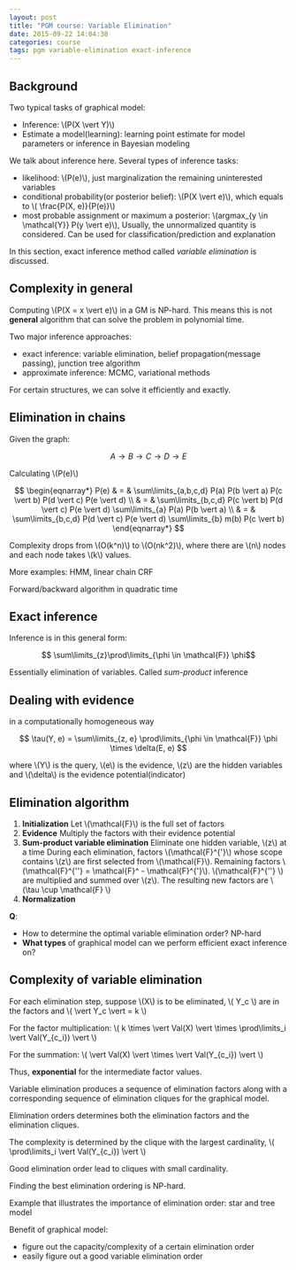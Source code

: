 ```yaml
---
layout: post
title: "PGM course: Variable Elimination"
date: 2015-09-22 14:04:38
categories: course
tags: pgm variable-elimination exact-inference
---
```


## Background

Two typical tasks of graphical model:

- Inference: \\(P(X \vert Y)\\)
- Estimate a model(learning): learning point estimate for model parameters or inference in Bayesian modeling

We talk about inference here. Several types of inference tasks:

- likelihood: \\(P(e)\\), just marginalization the remaining uninterested variables
- conditional probability(or posterior belief): \\(P(X \vert e)\\), which equals to \\( \frac{P(X, e)}{P(e)}\\)
- most probable assignment or maximum a posterior: \\(argmax_{y \in \mathcal{Y}} P(y \vert e)\\), Usually, the unnormalized quantity is considered. Can be used for classification/prediction and explanation

In this section, exact inference method called *variable elimination* is discussed.

## Complexity in general

Computing \\(P(X = x \vert e)\\) in a GM is NP-hard. This means this is not **general** algorithm that can solve the problem in polynomial time.

Two major inference approaches:

- exact inference: variable elimination, belief propagation(message passing), junction tree algorithm
- approximate inference: MCMC, variational methods

For certain structures, we can solve it efficiently and exactly.

## Elimination in chains

Given the graph:

$$ A \rightarrow B \rightarrow C \rightarrow D \rightarrow E $$

Calculating  \\(P(e)\\)

$$
\begin{eqnarray*}
P(e)
& = &
\sum\limits_{a,b,c,d} P(a) P(b \vert a) P(c \vert b) P(d \vert c) P(e \vert d) \\
& = &
\sum\limits_{b,c,d} P(c \vert b) P(d \vert c) P(e \vert d) \sum\limits_{a} P(a) P(b \vert a) \\
& = &
\sum\limits_{b,c,d} P(d \vert c) P(e \vert d) \sum\limits_{b} m(b) P(c \vert b) 
\end{eqnarray*}
$$ 

Complexity drops from \\(O(k^n)\\) to \\(O(nk^2)\\), where there are \\(n\\) nodes and each node takes \\(k\\) values.

More examples: HMM, linear chain CRF

Forward/backward algorithm in quadratic time

## Exact inference

Inference is in this general form:

$$ \sum\limits_{z}\prod\limits_{\phi \in \mathcal{F}} \phi$$

Essentially elimination of variables. Called *sum-product* inference

## Dealing with evidence

in a computationally homogeneous way

$$ \tau(Y, e) = \sum\limits_{z, e} \prod\limits_{\phi \in \mathcal{F}} \phi \times \delta(E, e) $$

where \\(Y\\) is the query, \\(e\\) is the evidence, \\(z\\) are the hidden variables and \\(\delta\\) is the evidence potential(indicator)

## Elimination algorithm

1. **Initialization**
   Let \\(\mathcal{F}\\) is the full set of factors
2. **Evidence**
   Multiply the factors with their evidence potential
3. **Sum-product variable elimination**
   Eliminate one hidden variable, \\(z\\) at a time
   During each elimination, factors \\(\mathcal{F}^{'}\\) whose scope contains \\(z\\) are first selected from \\(\mathcal{F}\\). Remaining factors \\(\mathcal{F}^{''} = \mathcal{F}^ - \mathcal{F}^{'}\\).  \\(\mathcal{F}^{''} \\) are multiplied and summed over \\(z\\). The resulting new factors are \\(\tau \cup \mathcal{F} \\)
4. **Normalization**

**Q**:

- How to determine the optimal variable elimination order? NP-hard
- **What types** of graphical model can we perform efficient exact inference on?

## Complexity of variable elimination

For each elimination step, suppose \\(X\\) is to be eliminated, \\( Y_c \\) are in the factors and \\( \vert Y_c \vert = k \\)

For the factor multiplication: \\( k \times \vert Val(X) \vert \times \prod\limits_i \vert Val(Y_{c_i}) \vert \\)

For the summation:  \\( \vert Val(X) \vert \times \vert Val(Y_{c_i}) \vert \\)

Thus, **exponential** for the intermediate factor values.

Variable elimination produces a sequence of elimination factors along with a corresponding sequence of elimination cliques for the graphical model.

Elimination orders determines both the elimination factors and the elimination cliques.

The complexity is determined by the clique with the largest cardinality, \\( \prod\limits_i \vert Val(Y_{c_i}) \vert \\)

Good elimination order lead to cliques with small cardinality.

Finding the best elimination ordering is NP-hard.

Example that illustrates the importance of elimination order: star and tree model

Benefit of graphical model:

- figure out the capacity/complexity of a certain elimination order
- easily figure out a good variable elimination order
